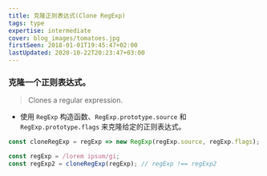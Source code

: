 ```yaml
---
title: 克隆正则表达式(Clone RegExp)
tags: type
expertise: intermediate
cover: blog_images/tomatoes.jpg
firstSeen: 2018-01-01T19:45:47+02:00
lastUpdated: 2020-10-22T20:23:47+03:00
---
```


### 克隆一个正则表达式。
> Clones a regular expression.

- 使用 `RegExp` 构造函数、`RegExp.prototype.source` 和 `RegExp.prototype.flags` 来克隆给定的正则表达式。

```js
const cloneRegExp = regExp => new RegExp(regExp.source, regExp.flags);
```

```js
const regExp = /lorem ipsum/gi;
const regExp2 = cloneRegExp(regExp); // regExp !== regExp2
```
